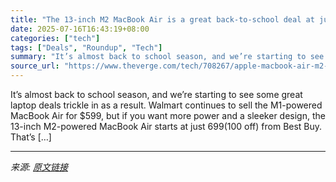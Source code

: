 ```yaml
---
title: "The 13-inch M2 MacBook Air is a great back-to-school deal at just $699"
date: 2025-07-16T16:43:19+08:00
categories: ["tech"]
tags: ["Deals", "Roundup", "Tech"]
summary: "It’s almost back to school season, and we’re starting to see some great laptop deals trickle in as a result. Walmart continues to sell the M1-powered MacBook Air for $599, but if you want more power a"
source_url: "https://www.theverge.com/tech/708267/apple-macbook-air-m2-one-plus-buds-4-deal-sale"
---
```


It’s almost back to school season, and we’re starting to see some great laptop deals trickle in as a result. Walmart continues to sell the M1-powered MacBook Air for $599, but if you want more power and a sleeker design, the 13-inch M2-powered MacBook Air starts at just $699 ($100 off) from Best Buy. That’s [&#8230;]

---

*来源: [原文链接](https://www.theverge.com/tech/708267/apple-macbook-air-m2-one-plus-buds-4-deal-sale)*
